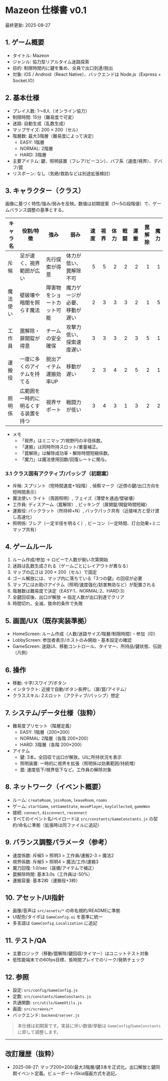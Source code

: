 # Mazeon 仕様書 v0.1

最終更新: 2025-08-27

## 1. ゲーム概要
- タイトル: Mazeon
- ジャンル: 協力型リアルタイム迷路探索
- 目的: 制限時間内に鍵を集め、全員で出口到達/脱出
- 対象: iOS / Android（React Native）、バックエンドは Node.js（Express + Socket.IO）

## 2. 基本仕様
- プレイ人数: 1〜8人（オンライン協力）
- 制限時間: 15分（難易度で可変）
- 迷路: 自動生成（乱数生成）
- マップサイズ: 200 × 200（セル）
- 階層数: 最大3階層（難易度によって決定）
  - EASY: 1階層
  - NORMAL: 2階層
  - HARD: 3階層
- 主要アイテム: 鍵、照明装置（フレア/ビーコン）、バフ系（速度/視界）、デバフ/罠
- リスポーン: なし（気絶/救助などは別途拡張検討）

## 3. キャラクター（クラス）
画像に基づく特性/強み/弱みを反映。数値は初期提案（1〜5の段階値）で、ゲームバランス調整の基準とする。

| キャラ名 | 役割/特徴 | 強み | 弱み | 速度 | 視界 | 体力 | 戦闘 | 運搬 | 罠解除 | 魔力 |
|---|---|---|---|---:|---:|---:|---:|---:|---:|---:|
| 斥候 | 足が速く、視界範囲が広い | 先行探索が得意 | 体力が低い、罠解除不可 | 5 | 5 | 2 | 2 | 2 | 1 | 1 |
| 魔法使い | 壁破壊や暗闇を照らす魔法 | 障害物をショートカット可能 | 魔力ゲージが必要、移動が遅い | 2 | 3 | 3 | 3 | 2 | 1 | 5 |
| 工作員 | 罠解除・扉開錠が得意 | チームの安全確保 | 攻撃力低い、探索速度遅い | 3 | 3 | 3 | 2 | 3 | 5 | 1 |
| 運搬役 | 一度に多くのアイテムを持てる | 脱出アイテム運搬効率UP | 移動が遅い | 2 | 3 | 4 | 2 | 5 | 2 | 1 |
| 照明係 | 広範囲を一時的に明るくする装置を持つ | 視界サポート | 戦闘力が低い | 3 | 4 | 3 | 1 | 3 | 2 | 2 |

- メモ
  - 「視界」はミニマップ/視野円の半径係数。
  - 「運搬」は同時所持スロット/重量補正。
  - 「罠解除」は解除成功率・解除時間短縮係数。
  - 「魔力」は魔法使用回数/回復レートに関与。

### 3.1 クラス固有アクティブ/パッシブ（初期案）
- 斥候: スプリント（短時間速度+1段階）, 偵察マーク（近傍の鍵/出口方向を短時間表示）
- 魔法使い: ライト（周囲照明）, フェイズ（薄壁を通過/壁破壊）
- 工作員: ディスアーム（罠解除）, ピッキング（扉開錠/開錠時間短縮）
- 運搬役: パックラット（所持枠+N）, バックパック共有（近接味方と受け渡し高速化）
- 照明係: フレア（一定半径を明るく）, ビーコン（一定時間、灯台効果+ミニマップ共有）

## 4. ゲームルール
1. ルーム作成/参加 → ロビーで人数が揃い次第開始
2. 迷路は乱数生成される（ゲームごとにレイアウトが異なる）
3. マップの広さは 200 × 200（セル）で固定
4. ゴール解放には、マップ内に落ちている「3つの鍵」の回収が必要
5. マップにはお助けアイテム（照明/速度強化/妨害無効など）が配置される
6. 階層数は難易度で決定（EASY:1、NORMAL:2、HARD:3）
7. 全鍵回収後、出口が解放 → 指定人数が出口到達でクリア
8. 時間切れ、全滅、致命的条件で失敗

## 5. 画面/UX（既存実装準拠）
- HomeScreen: ルーム作成（人数/迷路サイズ/階層/制限時間）・参加（ID）
- LobbyScreen: 参加者表示/ホストのみ開始・基本設定の確認
- GameScreen: 迷路UI、移動コントロール、タイマー、所持品/鍵状態、伝説（凡例）

## 6. 操作
- 移動: 十字/スワイプ/ボタン
- インタラクト: 近接で自動/ボタン長押し（扉/罠/アイテム）
- クラススキル: 2スロット（アクティブ/パッシブ）想定

## 7. システム/データ仕様（抜粋）
- 難易度プリセット（階層定義）
  - EASY: 1階層（200×200）
  - NORMAL: 2階層（各階 200×200）
  - HARD: 3階層（各階 200×200）
- アイテム
  - 鍵: 3本。全回収で出口が解放。UIに所持状況を表示
  - 照明装置: 一時的に視界を拡張（照明係は効果範囲/持続増）
  - 罠: 速度低下/視界低下など。工作員の解除対象

## 8. ネットワーク（イベント概要）
- ルーム: `createRoom`, `joinRoom`, `leaveRoom`, `rooms`
- ゲーム: `startGame`, `setGameState`, `movePlayer`, `keyCollected`, `gameWon`
- 接続: `connect`, `disconnect`, `reconnect`
- すべてのイベント名/ペイロードは `src/constants/GameConstants.js` の契約/命名に準拠（拡張時は同ファイルに追記）

## 9. バランス調整パラメータ（参考）
- 速度係数: 斥候5 > 照明3 > 工作員/運搬2-3 > 魔法2
- 視界係数: 斥候5 > 照明4 > 魔法/工作/運搬3
- 魔力回復: 1.0/sec（装備/アイテムで補正）
- 罠解除時間: 基本3.0s（工作員は-50%）
- 運搬容量: 基本2枠（運搬役+3枠）

## 10. アセット/UI指針
- 画像/音声は `src/assets/*` の命名規約/READMEに準拠
- UI配色/タイポは `GameConfig.ui` を基準に統一
- 多言語は `GameConfig.Localization` に追記

## 11. テスト/QA
- 主要ロジック（移動/罠解除/鍵回収/タイマー）はユニットテスト対象
- 低性能端末での60fps目標、長時間プレイでのリーク/発熱チェック

## 12. 参照
- 設定: `src/config/GameConfig.js`
- 定数: `src/constants/GameConstants.js`
- 共通関数: `src/utils/GameUtils.js`
- 画面: `src/screens/*`
- バックエンド: `backend/server.js`

> 本仕様は初期案です。実装に伴い数値/挙動は `GameConfig`/`GameConstants` に即して調整します。

---

## 改訂履歴（抜粋）
- 2025-08-27: マップ200×200/最大3階層/鍵3本を正式化。出口解放と鍵同期イベント定義。ビューポート/Skia描画方式を追記。